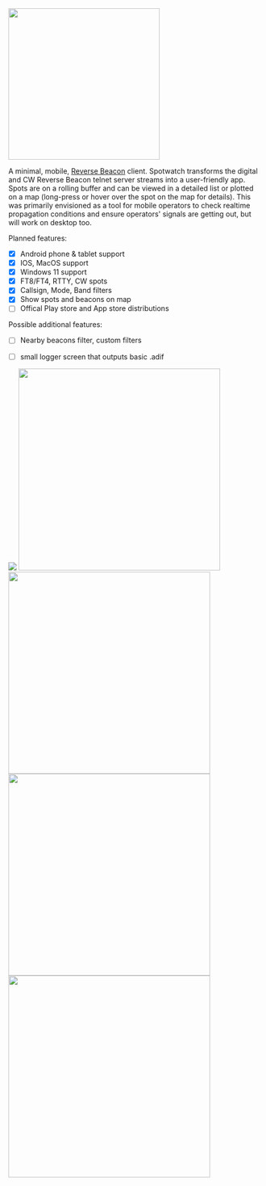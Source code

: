 <img src="./assets/splash.png" width="300">

A minimal, mobile, <a href="https://www.reversebeacon.net/">Reverse Beacon</a> client. Spotwatch transforms the digital and CW Reverse Beacon telnet server streams into a user-friendly app. Spots are on a rolling buffer and can be viewed in a detailed list or plotted on a map (long-press or hover over the spot on the map for details). This was primarily envisioned as a tool for mobile operators to check realtime propagation conditions and ensure operators' signals are getting out, but will work on desktop too.


Planned features:
- [x] Android phone & tablet support
- [x] IOS, MacOS support
- [x] Windows 11 support
- [x] FT8/FT4, RTTY, CW spots
- [x] Callsign, Mode, Band filters
- [x] Show spots and beacons on map
- [ ] Offical Play store and App store distributions

Possible additional features:
- [ ] Nearby beacons filter, custom filters
- [ ] small logger screen that outputs basic .adif
  

<img src="./assets/spotwatch-vid.gif">
<img src="./assets/login.png" width="400">
<img src="./assets/spotlist.png" width="400">
<img src="./assets/spotmap.png" width="400">
<img src="./assets/filters.png" width="400">
